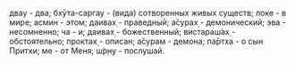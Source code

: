 двау - два; бхӯта-саргау - (вида) сотворенных живых существ; локе - в мире; асмин - этом; даивах̣ - праведный; а̄сурах̣ - демонический; эва - несомненно; ча - и; даивах̣ - божественный; вистараш́ах̣ - обстоятельно; проктах̣ - описан; а̄сурам - демона; па̄ртха - о сын Притхи; ме - от Меня; ш́р̣н̣у - послушай.